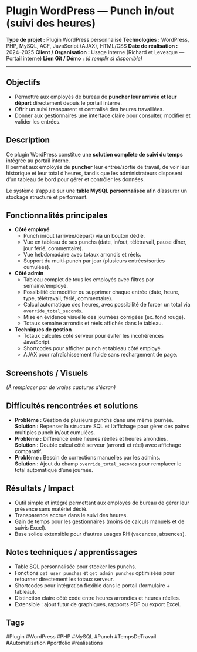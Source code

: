 # Plugin WordPress — Punch in/out (suivi des heures)

**Type de projet :** Plugin WordPress personnalisé
**Technologies :** WordPress, PHP, MySQL, ACF, JavaScript (AJAX), HTML/CSS
**Date de réalisation :** 2024–2025
**Client / Organisation :** Usage interne (Richard et Levesque — Portail interne)
**Lien Git / Démo :** _(à remplir si disponible)_

---

## Objectifs

- Permettre aux employés de bureau de **puncher leur arrivée et leur départ** directement depuis le portail interne.
- Offrir un suivi transparent et centralisé des heures travaillées.
- Donner aux gestionnaires une interface claire pour consulter, modifier et valider les entrées.

## Description

Ce plugin WordPress constitue une **solution complète de suivi du temps** intégrée au portail interne.  
Il permet aux employés de **puncher** leur entrée/sortie de travail, de voir leur historique et leur total d’heures, tandis que les administrateurs disposent d’un tableau de bord pour gérer et contrôler les données.

Le système s’appuie sur une **table MySQL personnalisée** afin d’assurer un stockage structuré et performant.

## Fonctionnalités principales

- **Côté employé**
    - Punch in/out (arrivée/départ) via un bouton dédié.
    - Vue en tableau de ses punchs (date, in/out, télétravail, pause dîner, jour férié, commentaire).
    - Vue hebdomadaire avec totaux arrondis et réels.
    - Support du multi-punch par jour (plusieurs entrées/sorties cumulées).
- **Côté admin**
    - Tableau complet de tous les employés avec filtres par semaine/employé.
    - Possibilité de modifier ou supprimer chaque entrée (date, heure, type, télétravail, férié, commentaire).
    - Calcul automatique des heures, avec possibilité de forcer un total via `override_total_seconds`.
    - Mise en évidence visuelle des journées corrigées (ex. fond rouge).
    - Totaux semaine arrondis et réels affichés dans le tableau.
- **Techniques de gestion**
    - Totaux calculés côté serveur pour éviter les incohérences JavaScript.
    - Shortcodes pour afficher punch et tableau côté employé.
    - AJAX pour rafraîchissement fluide sans rechargement de page.

## Screenshots / Visuels

_(À remplacer par de vraies captures d’écran)_

## Difficultés rencontrées et solutions

- **Problème :** Gestion de plusieurs punchs dans une même journée.  
    **Solution :** Repenser la structure SQL et l’affichage pour gérer des paires multiples punch in/out cumulées.
- **Problème :** Différence entre heures réelles et heures arrondies.  
    **Solution :** Double calcul côté serveur (arrondi et réel) avec affichage comparatif.
- **Problème :** Besoin de corrections manuelles par les admins.  
    **Solution :** Ajout du champ `override_total_seconds` pour remplacer le total automatique d’une journée.

## Résultats / Impact

- Outil simple et intégré permettant aux employés de bureau de gérer leur présence sans matériel dédié.
- Transparence accrue dans le suivi des heures.
- Gain de temps pour les gestionnaires (moins de calculs manuels et de suivis Excel).
- Base solide extensible pour d’autres usages RH (vacances, absences).

## Notes techniques / apprentissages

- Table SQL personnalisée pour stocker les punchs.
- Fonctions `get_user_punches` et `get_admin_punches` optimisées pour retourner directement les totaux serveur.
- Shortcodes pour intégration flexible dans le portail (formulaire + tableau).
- Distinction claire côté code entre heures arrondies et heures réelles.
- Extensible : ajout futur de graphiques, rapports PDF ou export Excel.

## Tags

#Plugin #WordPress #PHP #MySQL #Punch #TempsDeTravail #Automatisation #portfolio #réalisations